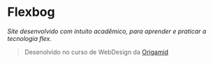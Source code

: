 # Flexbog

<i>Site desenvolvido com intuito acadêmico, para aprender e praticar a tecnologia flex.</i>

> Desenolvido no curso de WebDesign da [Origamid](https://www.origamid.com)
